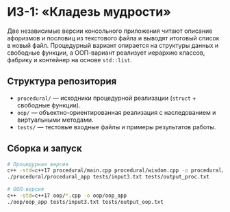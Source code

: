 # ИЗ-1: «Кладезь мудрости»

Две независимые версии консольного приложения читают описание афоризмов и пословиц из текстового файла и выводят итоговый список в новый файл. Процедурный вариант опирается на структуры данных и свободные функции, а ООП-вариант реализует иерархию классов, фабрику и контейнер на основе `std::list`.

## Структура репозитория
- `procedural/` — исходники процедурной реализации (`struct` + свободные функции).
- `oop/` — объектно-ориентированная реализация с наследованием и виртуальными методами.
- `tests/` — тестовые входные файлы и примеры результатов работы.

## Сборка и запуск
```bash
# Процедурная версия
c++ -std=c++17 procedural/main.cpp procedural/wisdom.cpp -o procedural/procedural_app
./procedural/procedural_app tests/input3.txt tests/output_proc.txt

# ООП-версия
c++ -std=c++17 oop/*.cpp -o oop/oop_app
./oop/oop_app tests/input3.txt tests/output_oop.txt
```
